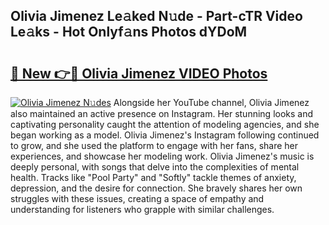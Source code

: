 ## Olivia Jimenez Le𝚊ked N𝚞de - Part-cTR Video Le𝚊ks - Hot Onlyf𝚊ns Photos dYDoM

# <h2><a href="http://ab45079.deff.icu/?id=Olivia+Jimenez">🔗 New 👉🔴 Olivia Jimenez VIDEO Photos</a></h2>

[![Olivia Jimenez N𝚞des](https://i.imgur.com/rIISA9y.gif)](http://ab45079.deff.icu/?id=Olivia+Jimenez)
Alongside her YouTube channel, Olivia Jimenez also maintained an active presence on Instagram. Her stunning looks and captivating personality caught the attention of modeling agencies, and she began working as a model. Olivia Jimenez's Instagram following continued to grow, and she used the platform to engage with her fans, share her experiences, and showcase her modeling work. Olivia Jimenez's music is deeply personal, with songs that delve into the complexities of mental health. Tracks like "Pool Party" and "Softly" tackle themes of anxiety, depression, and the desire for connection. She bravely shares her own struggles with these issues, creating a space of empathy and understanding for listeners who grapple with similar challenges.
